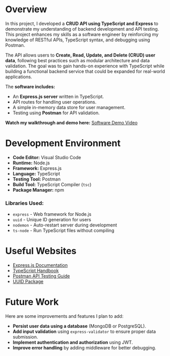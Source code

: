 # Overview

In this project, I developed a **CRUD API using TypeScript and Express** to demonstrate my understanding of backend development and API testing. This project enhances my skills as a software engineer by reinforcing my knowledge of RESTful APIs, TypeScript syntax, and debugging using Postman.

The API allows users to **Create, Read, Update, and Delete (CRUD) user data**, following best practices such as modular architecture and data validation. The goal was to gain hands-on experience with TypeScript while building a functional backend service that could be expanded for real-world applications.

The **software includes:**
- An **Express.js server** written in TypeScript.
- API routes for handling user operations.
- A simple in-memory data store for user management.
- Testing using **Postman** for API validation.


**Watch my walkthrough and demo here:** 
[Software Demo Video](https://www.youtube.com/watch?v=Uc68mumtrLI)

# Development Environment

- **Code Editor:** Visual Studio Code
- **Runtime:** Node.js
- **Framework:** Express.js
- **Language:** TypeScript
- **Testing Tool:** Postman
- **Build Tool:** TypeScript Compiler (`tsc`)
- **Package Manager:** npm

### **Libraries Used:**
- `express` - Web framework for Node.js
- `uuid` - Unique ID generation for users
- `nodemon` - Auto-restart server during development
- `ts-node` - Run TypeScript files without compiling

# Useful Websites
- [Express.js Documentation](https://expressjs.com/)
- [TypeScript Handbook](https://www.typescriptlang.org/docs/)
- [Postman API Testing Guide](https://learning.postman.com/docs/getting-started/introduction/)
- [UUID Package](https://www.npmjs.com/package/uuid)

# Future Work
Here are some improvements and features I plan to add:

- **Persist user data using a database** (MongoDB or PostgreSQL).
- **Add input validation** using `express-validator` to ensure proper data submission.
- **Implement authentication and authorization** using JWT.
- **Improve error handling** by adding middleware for better debugging.